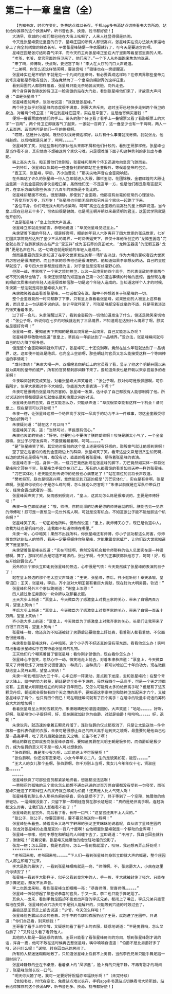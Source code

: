 # 第二十一章 皇宫（全）
        【告知书友，时代在变化，免费站点难以长存，手机app多书源站点切换看书大势所趋，站长给你推荐的这个换源APP，听书音色多、换源、找书都好使！】
       大清早，京城的小贩们都已经在大街上吆喝了，人来人往显得很是热闹。
       今天是张星峰要进皇宫的日子，星峰庄园的所有人都很高兴，张星峰实在没办法被大家逼地穿上了完全刺绣做的锦衣长衫。平常张星峰随便一件衣服就行了，可今天是要进宫的啊。
       星峰庄园是张灯结彩喜气洋洋，而今天的主角张星峰正坐在大厅里面等着皇宫里面的人来。
       “老爷，老爷，皇宫里面的侍卫来了，他们来了。”一个下人从外面跑来焦急地说道。
       “来了吗，师傅啊，快点啊，要进宫了啊！”李大在大厅的门口大声说道。
       “二弟啊，你怎么还这样悠闲啊，要进宫啦！”狼锋也在一旁提醒道。
       张星峰实在是不明白不就是见一个凡间的皇帝吗，有必要弄成这样吗？在修真界那些皇帝见到修真者都是恭敬有佳的，现在竟然为了一个皇帝的赐封弄的这样庄重。
       看到周围的人都那样催着，张星峰只能无奈地装出笑脸，向外走去。
       两个身穿黄色锦衣的侍卫正一脸高傲的站在大门处，看到张星峰他们来了，才故意大声问道：“谁是张星峰？”
       张星峰走前两步，淡淡地说道：“我就是张星峰。”
       两个侍卫似乎对张星峰的态度很不满意，刚要大声斥责，这时王哥已经快步走到两个侍卫的身边，对着两个侍卫道：“两位到星峰庄园来，实在是辛苦了，这是给哥俩买酒钱！”
       便将一叠银票放在他们的手上。带头的那个侍卫看了看手上一叠银票又看了看那银票上的大字“一百两”，两个侍卫立即就客气了起来，一张就一百两了，这一叠至少也有一千两啊，两人一人五百两，五百两可是他们一年的俸禄啊。
       “哎呀，这是什么话啊，既然你对我哥俩这样好，以后有什么事情就找哥俩，我就张龙，他叫赵虎。以后咱就是兄弟了，呵呵。。。。。。”
       张星峰笑了笑，对这些势利的家伙他从来都不屑和他们计较的，看到王哥那样做，张星峰也是当作看不见，其实他也不想被这两个家伙刁难。只是很难落下面子和这种势利的家伙虚与委蛇。
       骑上高头大马，和王哥他们告别后，张星峰和那两个侍卫迅速地向皇宫飞驰而去。
       一刻钟后，张星峰以及其他一些准备封爵的都站在金銮殿外，等候着皇帝的召见。
       “宣王天，张星峰，李后，齐小逖晋见！”那尖尖地声音在金銮殿响起。
       在外面站了许久的张星峰一行人立即就进入大殿，雕栏玉彻，花团锦簇，金碧辉煌的大殿让这些第一次到金銮殿的家伙目瞪口呆，虽然他们无一不是富甲一方，但是他们都是刚刚富起来的，在享乐方面和那些传承了几百年的家族是不能比的。
       张星峰却是面不改色，很是镇静，即使到了金銮殿，他都没有丝毫的反常的心理波动。
       “吾皇万岁万岁，万万岁！”张星峰也只能无奈的和另外三个家伙一起跪了下来。
       “各位平身，你们可是我大明的栋梁啊，呵呵”高坐在金銮殿的最高处的皇上朗声说道。当今皇上现在已经五十多了，可依旧很是健朗，也是明王朝开朝以来最贤明的君王，这国武学院就是他开创的。
       “谁是张星峰？”皇上忽然大声说道。
       张星峰立即就走到前面，恭敬地说道：“草民张星峰见过皇上。”
       朱隶望着下面的年轻人，很是好奇啊，眼前的年轻人六岁离开了四大世家的张氏世家，七岁在国武学院竟然达到了至少三品的境界，一时间传遍天下，仅仅十年他所创立的‘龙腾玉器店’完全就击败了伯爵家族的支柱产业‘宝玉祥’成为玉石界的真正老大，‘龙腾玉器店’的无暇玉器‘龙腾’更是名声在外。这一切奇迹就是眼前的年轻人造成的。
       然而最重要的是朱隶知道了在宇文世家发生的那一场旷古决战，作为大明的掌权者四大世家的厉害还是很清楚的，而且李家的恐怖他也是很清楚的，他知道如果李家想反的话，自己的皇位早就没了，幸亏四大世家都是经商为主，对于皇位是没有丝毫野心的。
       但那一战，李家死了一个天之境的神卫，以及一品境界的四个高手，而代表无敌的李家两个老不死的竟然也输了，朱隶还很清楚的知道当自己第一次知道这事情的时候的震惊，当然现在看到眼前文质彬彬的年轻人还是很难相信那一切是这个年轻人造成的。当知道这样个人才的时候，朱隶第一想法就是将张星峰收入帐下。
       朱隶微笑着直直看着张星峰，一句话都没有说。脑中不停想着关于张星峰的一切。
       整个金銮殿竟然一时间都静了下来，只有皇上直看着张星峰，如果是别的人被皇上这样看着，而且皇上一句话都不说的话，估计早就吓呆了，可张星峰却没有丝毫的不适，只是带着淡淡的微笑看着朱隶。
       过了好一会儿，朱隶清醒过来了，看到金銮殿的一切他知道发生了什么，但还是微笑亲切地说：“张公子啊，听说你在七岁的时候就达到了三品境界，不知道现在达到什么境界了啊，朕实在是很好奇啊！”
       张星峰一楞，要知道天下共知的是最高境界是一品境界，自己又能怎么办呢？
       张星峰恭恭敬敬地说道“禀皇上，草民在一年前达到了一品境界。”没办法，张星峰瞬间就将自己的功力降了很多倍。
       但是整个金銮殿瞬间就炸开锅了，张星峰可二十还没到啊，竟然在这么年轻就达到了一品境界，这，这即使不能说是绝后，也完全上空前啊，那些朝廷的官员又怎么能接受这样一个等同神话的事情呢？
       “成何体统！”朱隶大喝一声，双眼瞪着向朝廷上的官员看了看，显示了他这个明朝开国以来最为英明的皇帝的威严，所有的官员都刹那间静下来了。要知道朱隶也是开朝以来杀官最多的君王啊！
       朱隶瞬间就转变成笑脸，对着张星峰大声笑着说：“张公子啊，朕对你可是很佩服啊，可你看刚才，似乎大家都对你不大相信，你能否为大家表演一下呢？”
       朱隶可是很明白张星峰的厉害的，张星峰一发飙，估计杀了自己都没有人能够制得了他。所以说话的时候都很是亲切就像长辈和晚辈之间的对话。
       张星峰无奈的苦笑，自己又能怎么办，只能恭声道：“草民很荣幸能有这样一个机会！请问皇上，现在是否可以开始呢？”
       朱隶一楞，让张星峰这样一个绝世高手发挥一品高手的功力不上一件难事，可这金銮殿受得了他的折腾吗？
       朱隶疑问道：“就在这？可以吗？”
       张星峰笑了笑，道：“当然可以，草民很有信心。”
       朱隶也爽朗的笑道：“好吧，但要担心不要伤了朕的爱卿啊！哎呀是朕太小气了，一个金銮殿嘛，张公子尽管发挥啊，不要掖着藏着啊，呵呵。。。。。。”
       “是”张星峰笑了笑。其实他对眼前的这个皇上还是很有好感的，那股豪气就让他感到爽啊！
       望了望左边害怕的走到金銮殿边上的群臣，张星峰笑了笑，看来这些文臣是很贪生怕死啊，右边的武将还是很有气魄，都没有动，直直的看着张星峰，期待着张星峰的表演。
       张星峰右手一招，身体一跃，一缕刀芒竟然出现在张星峰的脚下，刀芒竟然如实体一样将张星峰完全顶在半空，张星峰负手傲立在刀芒上，所有的人都震惊的看着如同天神一样的张星峰。
       “刀芒实体化！老夫能见到传说中的绝技也心满意足了！”站在首位的武将长声叹道。
       “樊老将军，朕也是很高兴啊，竟然能见到刀道的极至‘刀芒实体化’，实在是有幸啊，张星峰啊，张星峰你说你小子是怎么练的啊，怎么就这么厉害呢？”朱隶以前就是在军队中带兵打仗，经常会露出武者的一面。
       张星峰闻声笑了笑，反而感到很高兴，“皇上，这武功怎么炼是很难说的，主要是师傅好吧！”
       朱隶一听立即就说道：“哦，师傅，你的高深的功夫是你的师傅造就的啊，朕能否见一见你的师傅呢！朕可是一直想见一见世外高人啊，可就是没有机会。不知道张公子能不能给朕这个机会啊？”
       张星峰笑了笑，一切正如他所料，便欣然说道：“皇上，我师傅天心子，现已是仙道中人，收我为徒也是机缘巧合，连我都不知道师傅在哪里。”
       朱隶一听，心中暗笑：果然不出我所料，你张星峰还有师傅，你小子武功都这么厉害，你师傅竟然达到仙人的境界，看来一定要把握住你张星峰，才能重震皇家威严，让他们四大世家知道天下是皇家的。
       朱隶望着张星峰长叹道：“实在可惜啊，竟然没有机会和令师那样的仙人见面实在是一种遗憾啊，算了，那样的机会是可遇不可求的，张公子啊，今天的正事朕都快给忘了，呵呵！好，现在开始封爵仪式。”
       另外的三个家伙立即走到张星峰的旁边，心中很是气愤：今天竟然成了张星峰的表演的日子了！
       站在皇上旁边的那个老太监尖声喊道：“王天，张星峰，李后，齐小逖听封！奉天承喻，皇帝诏曰：王天，张星峰，李后，齐小逖对大明王朝有着巨大贡献，现在封为大明男爵。钦迟！”
       张星峰和另外三个家伙跪谢道：“谢皇上浓恩！”
       四人接过象征男爵的一块令牌以及那套衣服。
       王天大步上前道：“禀皇上，今天微臣为了感激皇上对我王家的关心，带来了白银两百万两，望皇上笑纳！”
       李后大步上前道：“禀皇上，今天微臣为了感激皇上对我李家的关心，带来了白银一百五十万两，望皇上笑纳！”
       齐小逖大步上前道：“禀皇上，今天微臣为了感激皇上对我齐家的关心，长辈们让我带来了白银三百万两，望皇上笑纳！”
       张星峰一楞，他还真的不知道被封了男爵后还要给皇上好处费，看着别人都看着他，不仅面色很是难看。
       朱隶看到张星峰这样，心中暗笑，这个小子弄不好还真的没有带东西，看看他怎么办！笑呵呵地看着张星峰似乎在等待着张星峰的礼物。
       王天他们几个嘲笑着瞥了瞥张星峰：看你刚才骄傲的，现在看你怎么办！
       张星峰心中苦笑，忽然心中一动，微笑地走上前去，对着朱隶恭声道：“禀皇上，今天微臣带来了师傅修炼了对他来说很普通的一种灵丹，这种灵丹一颗可以增加三十年的功力，现在微臣献给皇上灵丹五颗，望皇上笑纳！”
       朱隶一听到增加功力三十年，心中立即一阵激动，差点跑下龙座，去和张星峰抢：在整个青龙大陆上，暗中的势力较量，朝廷是完全处于下游的，虽然有四个一品高手，可是一个天之境都没有，主要是大明朝廷成立的时间才百年而已，又怎么可能有太多的绝世高手呢？但是有了这五颗灵丹后，朝廷就会很快有四个天之境的高手，要知道这李家神卫和隐神卫加起来才六个，又被张星峰杀了两个，也只有四个而已！现在朝廷瞬间就有了四个高手！在暗中的较量中说话的筹码会大大的增加啊！
       看着张星峰呈上来的五颗灵丹，朱隶眼睛瞪的滚圆滚圆的，大声笑道：“哈哈。。。。。。好啊，好啊，张星峰你小子很好啊，好，现在朕就加封你为伯爵，对就是伯爵！哈哈哈。。。。。。好，退朝！”
       朱隶说完，就迅速的拿着五颗灵丹溜了，连封伯爵的仪式都取消了，只是让太监送他一件令牌和一套代表伯爵的衣服，朱隶可是很想让自己的四大高手达到天之境啊，最重要的是他自己也是一品高手啊，吃了灵丹后就会达到天之境，长生不老了啊！
       朝廷的群官立即就去向张星峰恭喜啊，要知道男爵在大明王朝是极多的，而伯爵却是极少的，成为伯爵的意义可不是一般人可以想象的。
       “张伯爵啊，真是年少有为啊，以后前途上不可限量啊！”
       “张伯爵啊，你还没有定亲吧，小女今年年方二八，生的是貌美如花，能否。。。。。。”
       “王大人的女儿那个丑啊，张伯爵啊，你千万别上当啊，我女儿今年年仅十七，贤淑庄重。。。。。。”
       。。。。。。
       张星峰快疯了可那些官员都紧紧地挤着，想逃都没法逃啊！
       一旁郁闷的孤独的三个家伙怎么都想不通自己送的过百万两白银都没有受到一句夸奖，而张星峰只是送了五颗绿豆大的灵丹就立即成为伯爵！还真是人比人气死人啊！
       张星峰看到那么多人那样热麻的恭喜，实在是受不了了，终于等到了一个空隙，施展他的绝世轻功，一溜烟就没影了，只留下那一群朝廷官员在那长嘘短叹：“真的是绝世高手啊，连轻功都这么厉害，让我们连人影都看不到了！”
       张星峰跑到皇宫外，向后看了看，长呼一口气：“这皇宫还真不上人呆的。”
       “张公子，张公子，你要回家啦，要不要兄弟送你一程啊！”
       张星峰抬头看去，骑着高头大马气宇轩昂的张龙正笑眯眯地说着呢，自从收了星峰庄园的钱，张龙对张星峰的态度是变的一百八十度啊！在他眼里张星峰就是一个移动的金库啊！
       张星峰一哆嗦，他可不想在和朝廷的人纠缠下去了，立即说道：“不用了，我自己回去就行了，谢谢啦！”说着说着，张星峰又施展他的绝世轻功溜的没影了。
       张龙一楞；怎么回事，我是老虎吗，怎么一看到我就溜了，哎呀，我还想再弄点好处呢！
       *************
       “老爷回来啦，老爷回来啦。。。。。。”下人们一看到张星峰的身影立即就大声的喊道，整个庄园的人都立即跑了过来。
       李大是跑的最快了，一看到张星峰眼睛就是一亮，“师傅啊，不，张男爵大人，小民在这里向你请安了！”
       张星峰一看到李大那样子，似乎又看到皇宫中的人，手一挥，李大就被封住了哑穴，只能在那手舞足蹈，却发不出声音。
       李二也跑出来啦，看到张星峰立即眼睛一亮：“恭喜师傅，贺喜师傅。。。。。。”
       张星峰一听就想起了那些说恭喜的官员，手又一挥，李二也只能手舞足蹈了。
       其余人一出来，看到手舞足蹈却不能发出声音的李氏兄弟，都闭上了嘴巴，李氏兄弟只能苦恼地在受罪，张星峰的点穴功夫可不是别人能解开的，只能等到穴道的时效过去了。
       最后还是王哥走上前去说道：“少爷，今天怎么样啦！”
       张星峰脸色露出淡淡的苍白，将手中的令牌和衣服扔给了王哥，就跑进了庄园中，只说道：“你们自己看，别来烦我！”
       王哥看了看手上的令牌，又疑惑的看了看手上的衣服，疑惑地说道：“不是男爵吗，怎么又伯爵了？”又转过头看了看其他人。
       其他的人都是一副迷惑的表情，王哥只能看了看张星峰房间的方向，想到张星峰刚才说的话，浑身一震，他可不敢在这时候再去惹张星峰，嘴中喃喃自语道：“伯爵不是比男爵好多了吗，还问什么呢！”说完，转身回自己的房间了。
       所有的人都迷迷糊糊地散了，只知道张星峰上伯爵不上男爵，当然李氏兄弟只能手舞足蹈一段时间了。
       张星峰静静的坐在书桌旁，看着桌上的‘凤求凰’，脸上有的只是平静，不再有刚才的胡闹了，张星峰忽然长叹一口气。
       “明天你大婚了吧，我可一定要好好祝福你幸福快乐啊！”（未完待续）
       【告知书友，时代在变化，免费站点难以长存，手机app多书源站点切换看书大势所趋，站长给你推荐的这个换源APP，听书音色多、换源、找书都好使！】